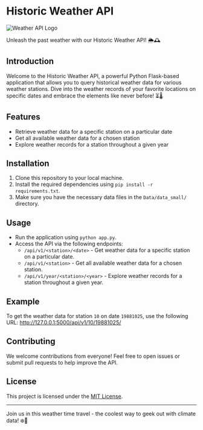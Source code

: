 # Historic Weather API

![Weather API Logo](https://example.com/weather-api-logo.png)

Unleash the past weather with our Historic Weather API! 🌦️🕰️

## Introduction

Welcome to the Historic Weather API, a powerful Python Flask-based application that allows you to query historical weather data for various weather stations. Dive into the weather records of your favorite locations on specific dates and embrace the elements like never before! ⏳🌡️

## Features

- Retrieve weather data for a specific station on a particular date
- Get all available weather data for a chosen station
- Explore weather records for a station throughout a given year

## Installation

1. Clone this repository to your local machine.
2. Install the required dependencies using `pip install -r requirements.txt`.
3. Make sure you have the necessary data files in the `Data/data_small/` directory.

## Usage

- Run the application using `python app.py`.
- Access the API via the following endpoints:
    - `/api/v1/<station>/<date>` - Get weather data for a specific station on a particular date.
    - `/api/v1/<station>` - Get all available weather data for a chosen station.
    - `/api/v1/year/<station>/<year>` - Explore weather records for a station throughout a given year.

## Example

To get the weather data for station `10` on date `19881025`, use the following URL:
http://127.0.0.1:5000/api/v1/10/19881025/

## Contributing

We welcome contributions from everyone! Feel free to open issues or submit pull requests to help improve the API.

## License

This project is licensed under the [MIT License](https://opensource.org/license/mit/).

---

Join us in this weather time travel - the coolest way to geek out with climate data! ❄️🔮
